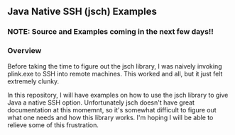 ## Java Native SSH (jsch) Examples

### NOTE: Source and Examples coming in the next few days!!

### Overview
Before taking the time to figure out the jsch library, I was naively invoking
plink.exe to SSH into remote machines. This worked and all, but it just felt
extremely clunky.

In this repository, I will have examples on how to use the jsch library to give
Java a native SSH option. Unfortunately jsch doesn't have great documentation
at this momemnt, so it's somewhat difficult to figure out what one needs and
how this library works. I'm hoping I will be able to relieve some of this
frustration.